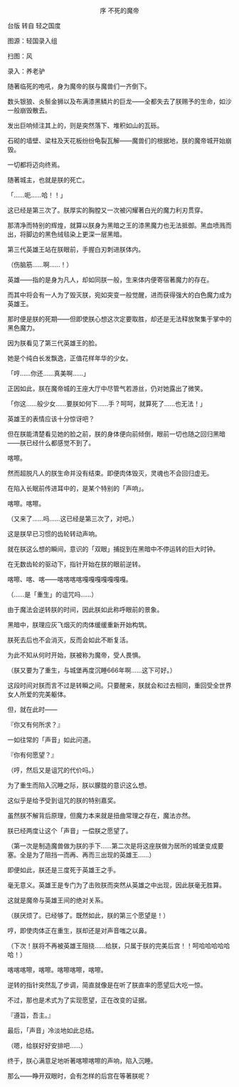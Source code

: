 <p align="center">序 不死的魔帝</p>

台版 转自 轻之国度

图源：轻国录入组

扫图：风

录入：养老驴

随著临死的咆吼，身为魔帝的朕与魔兽们一齐倒下。

数头银狼、炎鬃金狮以及布满漆黑鳞片的巨龙——全都失去了朕赐予的生命，如沙一般崩毁散去。

发出巨响倾注其上的，则是突然落下、堆积如山的瓦砾。

石砌的墙壁、梁柱及天花板纷纷龟裂瓦解——魔兽们的根据地，朕的魔帝城开始崩毁。

一切都将迈向终焉。

随著城主，也就是朕的死亡。

「……呃……哈！！」

这已经是第三次了。朕厚实的胸膛又一次被闪耀著白光的魔力利刃贯穿。

那清净而特别的辉煌，就算以朕身为黑暗之王的漆黑魔力也无法抵御。黑血喷溅而出，将脚边的黑色绒毯染上更深一层黑暗。

第三代英雄王站在朕眼前，手握白刃刺进朕体内。

（伤脑筋……啊……！）

英雄——指的是身为凡人，却如同朕一般，生来体内便寄宿著魔力的存在。

而其中将会有一人为了毁灭朕，宛如突变一般觉醒，进而获得强大的白色魔力成为英雄王。

那时便是朕的死期——但即使朕心想这次定要取胜，却还是无法释放聚集于掌中的黑色魔力。

因为朕看见了第三代英雄王的脸。

她是个纯白长发飘逸，正值花样年华的少女。

「哼……你还……真美啊……」

正因如此，朕在魔帝城的王座大厅中尽管气若游丝，仍对她露出了微笑。

「你这……般少女……要朕如何下……手？呵呵，就算死了……也无法！」

英雄王的表情应该十分惊讶吧？

但在朕能清楚看见她的脸之前，朕的身体便向前倾倒，眼前一切也随之回归黑暗——朕已经什么都感觉不到了。

喀嚓。

然而超脱凡人的朕生命并没有结束。即便肉体毁灭，灵魂也不会回归虚无。

在陷入长眠前传进耳中的，是某个特别的「声响」。

喀嚓。喀嚓。

（又来了……吗……这已经是第三次了，对吧。）

这是朕早已习惯的齿轮转动声响。

就在朕这么想的瞬间，意识的「双眼」捕捉到在黑暗中不停运转的巨大时钟。

在无数齿轮的驱动下，指针开始在朕的眼前逆转。

喀嚓、喀、喀——喀喀喀喀嘎嘎嘎嘎嘎嘎嘎。

（……是「重生」的诅咒吗……）

由于魔法会逆转朕的时间，因此朕如此称呼眼前的景象。

黑暗中，朕理应灰飞烟灭的肉体缓缓重新开始构筑。

朕死去后也不会消灭，反而会如此不断复活。

为此不知从何时开始，朕被称为魔帝，受人畏惧。

（朕又要为了重生，与城堡再度沉睡666年啊……这下可好。）

这段时间对朕而言不过是转瞬之间。只要醒来，朕就会和过去相同，重回受全世界女人所爱的完美躯体。

但，就在此时——

『你又有何所求？』

一如往常的「声音」如此问道。

『你有何愿望？』

（哼，然后又是诅咒的代价吗。）

为了重生而陷入沉睡之际，朕以朦胧的意识这么想。

这似乎是给予受到诅咒的朕的特别嘉奖。

虽然朕不解背后原理，但魔力本来就是扭曲常理之存在，魔法亦然。

朕已经两度让这个「声音」一偿朕之愿望了。

（第一次是制造魔兽做为朕的手下……第二次是将这座朕做为居所的城堡变成要塞。全是为了阻挡一而再、再而三出现的英雄王……）

即便如此，朕还是三度死于英雄王之手。

毫无意义。英雄王是专门为了击败朕而突然从英雄之中出现，因此朕毫无胜算。

这就是魔帝与英雄王间的绝对关系。

（朕厌烦了。已经够了。既然如此，朕的第三个愿望是！）

哼，即使肉体正在重生，朕却还是对声音嗤之以鼻。

（下次！朕将不再被英雄王阻挠……给朕，只属于朕的完美后宫！！呵哈哈哈哈哈哈！）

喀喀喀嚓，喀嚓。喀嚓喀嚓，喀嚓。

逆转的指针突然乱了步调，简直就像是在听了朕直率的愿望后大吃一惊。

不过，那也是术式为了实现愿望，正在改变的证据。

『遵旨，吾主。』

最后，「声音」冷淡地如此总结。

（嗯，给朕好好安排吧……）

终于，朕心满意足地听著喀嚓喀嚓的声响，陷入沉睡。

那么——睁开双眼时，会有怎样的后宫在等著朕呢？

